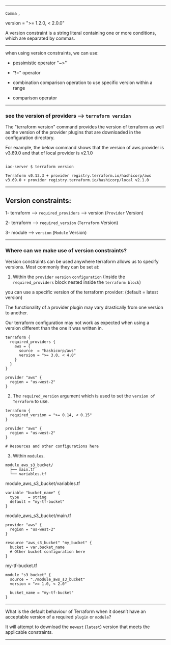 








__________________________________________________________________________________________





 `Comma` `,` 

version = ">= 1.2.0, < 2.0.0"


A version constraint is a string literal containing one or more conditions, which are separated by commas. 


__________________________________________________________________________________________




when using version constraints, we can use:


- pessimistic operator "~>"

- "!=" operator

- combination comparison operation to use specific version within a range

- comparison operator


__________________________________________________________________________________________





### see the version of providers    -->    `terraform version`


The "terraform version" command provides the version of terraform as well as the version of the provider plugins that are downloaded in the configuration directory.

For example, the below command shows that the version of aws provider is v3.69.0 and that of local provider is v2.1.0

```hcl

iac-server $ terraform version

Terraform v0.13.3 + provider registry.terraform.io/hashicorp/aws v3.69.0 + provider registry.terraform.io/hashicorp/local v2.1.0

```
__________________________________________________________________________________________





## Version constraints:

1- terraform --> `required_providers` --> version (`Provider` Version)

2- terraform --> `required_version` (`Terraform` Version)

3- module --> `version` (`Module` Version)



__________________________________________________________________________________________






### Where can we make use of version constraints?


Version constraints can be used anywhere terraform allows us to specify versions. Most commonly they can be set at:

1. Within the `provider` `version` `configuration` (Inside the `required_providers` block nested inside the `terraform block`)

you can use a specific version of the terraform provider: (default = latest version)


The functionality of a provider plugin may vary drastically from one version to another.

Our terraform configuration may not work as expected when using a version different than the one it was written in.



```hcl
terraform {
  required_providers {
    aws = {
      source  = "hashicorp/aws"
      version = ">= 3.0, < 4.0"
    }
  }
}

provider "aws" {
  region = "us-west-2"
}
```


2. The `required_version` argument which is used to set the `version of Terraform` to use.



```hcl
terraform {
  required_version = ">= 0.14, < 0.15"
}

provider "aws" {
  region = "us-west-2"
}

# Resources and other configurations here
```



3. Within `modules`.




```hcl
module_aws_s3_bucket/
  ├── main.tf
  └── variables.tf
```



module_aws_s3_bucket/variables.tf

```hcl
variable "bucket_name" {
  type    = string
  default = "my-tf-bucket"
}
```


module_aws_s3_bucket/main.tf

```hcl
provider "aws" {
  region = "us-west-2"
}

resource "aws_s3_bucket" "my_bucket" {
  bucket = var.bucket_name
  # Other bucket configuration here
}
```



my-tf-bucket.tf

```hcl
module "s3_bucket" {
  source = "./module_aws_s3_bucket"
  version = ">= 1.0, < 2.0"

  bucket_name = "my-tf-bucket"
}

```






__________________________________________________________________________________________




What is the default behaviour of Terraform when it doesn’t have an acceptable version of a required `plugin` or `module`?


It will attempt to download the `newest` (`latest`) version that meets the applicable constraints.

__________________________________________________________________________________________







